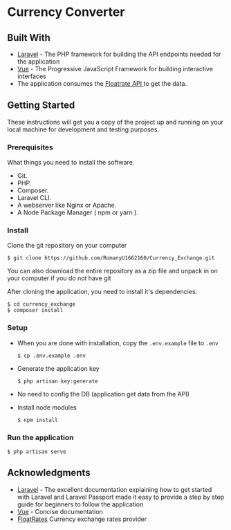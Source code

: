 # Currency Converter

## Built With

- [Laravel](https://laravel.com/) - The PHP framework for building the API endpoints needed for the application
- [Vue](https://vuejs.org/) - The Progressive JavaScript Framework for building interactive interfaces
- The application consumes  the  [Floatrate API ](http://www.floatrates.com/)  to get the data.

## Getting Started

These instructions will get you a copy of the project up and running on your local machine for development and testing purposes.

### Prerequisites

What things you need to install the software.

- Git.
- PHP.
- Composer.
- Laravel CLI.
- A webserver like Nginx or Apache.
- A Node Package Manager ( npm or yarn ).

### Install

Clone the git repository on your computer

```
$ git clone https://github.com/RomanyU1662160/Currency_Exchange.git
```

You can also download the entire repository as a zip file and unpack in on your computer if you do not have git

After cloning the application, you need to install it's dependencies.

```
$ cd currency_exchange
$ composer install
```

### Setup

- When you are done with installation, copy the `.env.example` file to `.env`

  `$ cp .env.example .env`

- Generate the application key

  `$ php artisan key:generate`

- No need to config the DB (application get data from the API)

- Install node modules

  `$ npm install`

### Run the application

```
$ php artisan serve
```



## Acknowledgments

- [Laravel](https://laravel.com/) - The excellent documentation explaining how to get started with Laravel and Laravel Passport made it easy to provide a step by step guide for beginners to follow the application
- [Vue](https://vuejs.org/) - Concise documentation
- [FloatRates](http://www.floatrates.com/)   Currency exchange rates provider 

